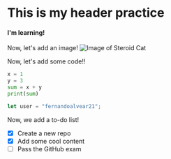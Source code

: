 # This is my header practice
#### I'm learning!

Now, let's add an image!
![Image of Steroid Cat](https://octodex.github.com/images/steroidtocat.png)

Now, let's add some code!!
```python
x = 1
y = 3
sum = x + y
print(sum)
```
```javascript
let user = "fernandoalvear21"; 
```

Now, we add a to-do list!

- [x] Create a new repo
- [x] Add some cool content
- [ ] Pass the GitHub exam
